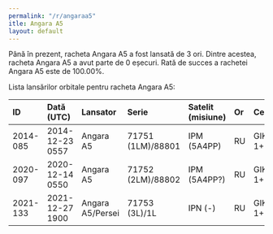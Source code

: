 ```yaml
---
permalink: "/r/angaraa5"
itle: Angara A5
layout: default
---
```


Până în prezent, racheta Angara A5 a fost lansată de 3 ori.
Dintre acestea, racheta Angara A5 a avut parte de 0 eșecuri.
Rată de succes a rachetei Angara A5 este de 100.00%.

Lista lansărilor orbitale pentru racheta Angara A5:


| ID       | Dată (UTC)      | Lansator         | Serie             | Satelit (misiune)   | Or   | Centru       | R   |
|:---------|:----------------|:-----------------|:------------------|:--------------------|:-----|:-------------|:----|
| 2014-085 | 2014-12-23 0557 | Angara A5        | 71751 (1LM)/88801 | IPM (5A4PP)         | RU   | GIK-1+LC35/1 | S   |
| 2020-097 | 2020-12-14 0550 | Angara A5        | 71752 (2LM)/88802 | IPM (5A4PP?)        | RU   | GIK-1+LC35/1 | S   |
| 2021-133 | 2021-12-27 1900 | Angara A5/Persei | 71753 (3L)/1L     | IPN (-)             | RU   | GIK-1+LC35/1 | S   |

